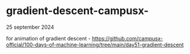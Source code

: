 # gradient-descent-campusx-

25 september 2024


for animation of gradient descent - https://github.com/campusx-official/100-days-of-machine-learning/tree/main/day51-gradient-descent
